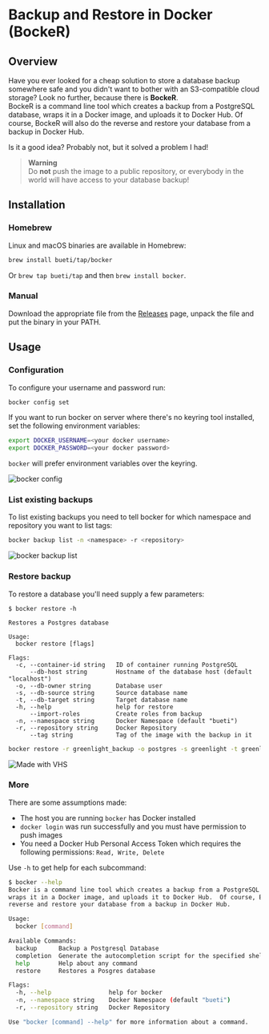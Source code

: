 # Backup and Restore in Docker (BockeR)

## Overview

Have you ever looked for a cheap solution to store a database backup somewhere safe and you didn't want to bother with an S3-compatible cloud storage?
Look no further, because there is **BockeR**.  
BockeR is a command line tool which creates a backup from a PostgreSQL database, wraps it in a Docker image, and uploads it to Docker Hub. Of course, BockeR will also do the reverse and restore your database from a backup in Docker Hub.

Is it a good idea? Probably not, but it solved a problem I had!

> **Warning**  
> Do **not** push the image to a public repository, or everybody in the world will have access to your database backup!

## Installation

### Homebrew

Linux and macOS binaries are available in Homebrew:

```sh
brew install bueti/tap/bocker
```

Or `brew tap bueti/tap` and then `brew install bocker`.

### Manual

Download the appropriate file from the [Releases](https://github.com/bueti/bocker/releases) page, unpack the file and put the binary in your PATH.

## Usage

### Configuration

To configure your username and password run:
```sh
bocker config set
```

If you want to run bocker on server where there's no keyring tool installed, set the following environment variables:

```sh
export DOCKER_USERNAME=<your docker username>
export DOCKER_PASSWORD=<your docker password>
```

`bocker` will prefer environment variables over the keyring.

![bocker config](https://vhs.charm.sh/vhs-6w65TVtSWeJqk5oGv5N9cp.gif)

### List existing backups

To list existing backups you need to tell bocker for which namespace and repository you want to list tags:

```sh
bocker backup list -n <namespace> -r <repository>
```

![bocker backup list](https://vhs.charm.sh/vhs-3LVSVJ42TqACEBIIGcRR4g.gif)

### Restore backup

To restore a database you'll need supply a few parameters:
```shell
$ bocker restore -h

Restores a Postgres database

Usage:
  bocker restore [flags]

Flags:
  -c, --container-id string   ID of container running PostgreSQL
      --db-host string        Hostname of the database host (default "localhost")
  -o, --db-owner string       Database user
  -s, --db-source string      Source database name
  -t, --db-target string      Target database name
  -h, --help                  help for restore
      --import-roles          Create roles from backup
  -n, --namespace string      Docker Namespace (default "bueti")
  -r, --repository string     Docker Repository
      --tag string            Tag of the image with the backup in it
```

```sh
bocker restore -r greenlight_backup -o postgres -s greenlight -t greenlight_test --tag 2023-02-14_21-11-43
```
![Made with VHS](https://vhs.charm.sh/vhs-3tyELWQdiy2wxPcDn1391H.gif)

### More
There are some assumptions made:

- The host you are running `bocker` has Docker installed
- `docker login` was run successfully and you must have permission to push images
- You need a Docker Hub Personal Access Token which requires the following permissions: `Read, Write, Delete`

Use `-h` to get help for each subcommand:

```sh
$ bocker --help
Bocker is a command line tool which creates a backup from a PostgreSQL database, 
wraps it in a Docker image, and uploads it to Docker Hub.  Of course, Bocker will also do the 
reverse and restore your database from a backup in Docker Hub.

Usage:
  bocker [command]

Available Commands:
  backup      Backup a Postgresql Database
  completion  Generate the autocompletion script for the specified shell
  help        Help about any command
  restore     Restores a Posgres database

Flags:
  -h, --help                help for bocker
  -n, --namespace string    Docker Namespace (default "bueti")
  -r, --repository string   Docker Repository

Use "bocker [command] --help" for more information about a command.
```
